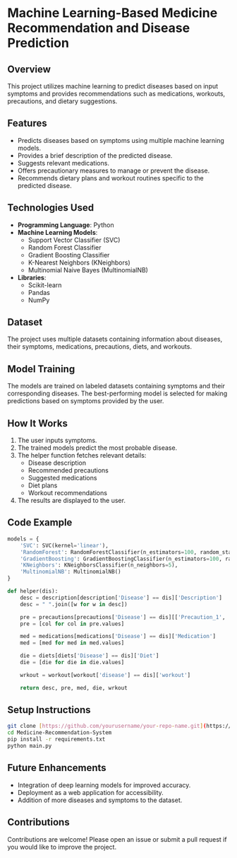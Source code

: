 # Machine Learning-Based Medicine Recommendation and Disease Prediction

## Overview
This project utilizes machine learning to predict diseases based on input symptoms and provides recommendations such as medications, workouts, precautions, and dietary suggestions.

## Features
- Predicts diseases based on symptoms using multiple machine learning models.
- Provides a brief description of the predicted disease.
- Suggests relevant medications.
- Offers precautionary measures to manage or prevent the disease.
- Recommends dietary plans and workout routines specific to the predicted disease.

## Technologies Used
- **Programming Language**: Python
- **Machine Learning Models**:
  - Support Vector Classifier (SVC)
  - Random Forest Classifier
  - Gradient Boosting Classifier
  - K-Nearest Neighbors (KNeighbors)
  - Multinomial Naive Bayes (MultinomialNB)
- **Libraries**:
  - Scikit-learn
  - Pandas
  - NumPy

## Dataset
The project uses multiple datasets containing information about diseases, their symptoms, medications, precautions, diets, and workouts.

## Model Training
The models are trained on labeled datasets containing symptoms and their corresponding diseases. The best-performing model is selected for making predictions based on symptoms provided by the user.

## How It Works
1. The user inputs symptoms.
2. The trained models predict the most probable disease.
3. The helper function fetches relevant details:
   - Disease description
   - Recommended precautions
   - Suggested medications
   - Diet plans
   - Workout recommendations
4. The results are displayed to the user.

## Code Example

```python
models = {
    'SVC': SVC(kernel='linear'),
    'RandomForest': RandomForestClassifier(n_estimators=100, random_state=42),
    'GradientBoosting': GradientBoostingClassifier(n_estimators=100, random_state=42),
    'KNeighbors': KNeighborsClassifier(n_neighbors=5),
    'MultinomialNB': MultinomialNB()
}

def helper(dis):
    desc = description[description['Disease'] == dis]['Description']
    desc = " ".join([w for w in desc])

    pre = precautions[precautions['Disease'] == dis][['Precaution_1', 'Precaution_2', 'Precaution_3', 'Precaution_4']]
    pre = [col for col in pre.values]

    med = medications[medications['Disease'] == dis]['Medication']
    med = [med for med in med.values]

    die = diets[diets['Disease'] == dis]['Diet']
    die = [die for die in die.values]

    wrkout = workout[workout['disease'] == dis]['workout']

    return desc, pre, med, die, wrkout
```

## Setup Instructions
```bash
git clone [https://github.com/yourusername/your-repo-name.git](https://github.com/Yash-Bandal/Medicine-Recommendation-System.git)
cd Medicine-Recommendation-System
pip install -r requirements.txt
python main.py
```

## Future Enhancements
- Integration of deep learning models for improved accuracy.
- Deployment as a web application for accessibility.
- Addition of more diseases and symptoms to the dataset.

## Contributions
Contributions are welcome! Please open an issue or submit a pull request if you would like to improve the project.


```
